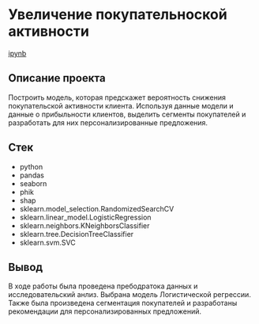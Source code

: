 # Увеличение покупательноской активности
[ipynb](https://github.com/kioydo/educational_projects/blob/main/Customer%20activity/Увеличение_покупательской_активности.ipynb)

## Описание проекта
Построить модель, которая предскажет вероятность снижения покупательской активности клиента. Используя данные модели и данные о прибыльности клиентов, выделить сегменты покупателей и разработать для них персонализированные предложения.

## Стек
- python
- pandas
- seaborn
- phik
- shap
- sklearn.model_selection.RandomizedSearchCV
- sklearn.linear_model.LogisticRegression
- sklearn.neighbors.KNeighborsClassifier
- sklearn.tree.DecisionTreeClassifier
- sklearn.svm.SVC

## Вывод 
В ходе работы была проведена пребодратока данных и исследовательский анлиз. Выбрана модель Логистической регрессии. Также была произведена сегментация покупателей и разработаны рекомендации для персонализированных предложений.
